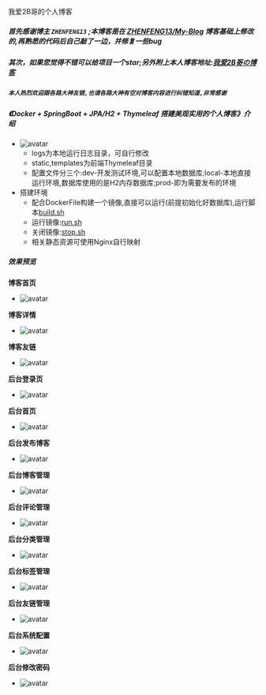 

我爱2B哥的个人博客

##### 首先感谢博主 ``ZHENFENG13`` ;本博客是在 [ZHENFENG13/My-Blog](https://github.com/ZHENFENG13/My-Blog) 博客基础上修改的,再熟悉的代码后自己敲了一边，并修复一些bug

##### 其次，如果您觉得不错可以给项目一个star;另外附上本人博客地址:[我爱2B哥の博客](http://blog.yeming.org.cn")
##### ``本人热烈欢迎跟各路大神友链,也请各路大神有空对博客内容进行纠错知道,非常感谢``

##### 《Docker + SpringBoot + JPA/H2 + Thymeleaf 搭建美观实用的个人博客》介绍
+ ![avatar](/initStaticFile/md-images/项目配置文件结构.png)
   - logs为本地运行日志目录，可自行修改
   - static,templates为前端Thymeleaf目录
   - 配置文件分三个:dev-开发测试环境,可以配置本地数据库;local-本地直接运行环境,数据库使用的是H2内存数据库;prod-即为需要发布的环境
+ 搭建环境
   - 配合DockerFile构建一个镜像,直接可以运行(前提初始化好数据库),运行脚本[build.sh](file://initStaticFile/md-images/build.sh)
   - 运行镜像:[run.sh](file://initStaticFile/md-images/run.sh)
   - 关闭镜像:[stop.sh](file://initStaticFile/md-images/stop.sh)
   - 相关静态资源可使用Nginx自行映射

##### 效果预览

**博客首页**

- ![avatar](/initStaticFile/md-images/博客-首页.png)

**博客详情**

- ![avatar](/initStaticFile/md-images/博客-详情.png)

**博客友链**

- ![avatar](/initStaticFile/md-images/博客-友链.png)

**后台登录页**

- ![avatar](/initStaticFile/md-images/后台-登陆.png)

**后台首页**

- ![avatar](/initStaticFile/md-images/后台-首页.png)

**后台发布博客**

- ![avatar](/initStaticFile/md-images/后台-发布博客.png)

**后台博客管理**

- ![avatar](/initStaticFile/md-images/后台-博客管理.png)

**后台评论管理**

- ![avatar](/initStaticFile/md-images/后台-评论管理.png)

**后台分类管理**

- ![avatar](/initStaticFile/md-images/后台-分类管理.png)

**后台标签管理**

- ![avatar](/initStaticFile/md-images/后台-标签管理.png)

**后台友链管理**

- ![avatar](/initStaticFile/md-images/后台-友链管理.png)

**后台系统配置**

- ![avatar](/initStaticFile/md-images/后台-系统配置.png)

**后台修改密码**

- ![avatar](/initStaticFile/md-images/后台-修改密码.png)